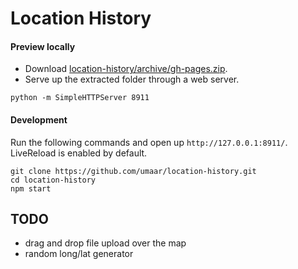 # Location History

#### Preview locally
* Download [location-history/archive/gh-pages.zip](https://github.com/umaar/location-history/archive/gh-pages.zip).
* Serve up the extracted folder through a web server.
````
python -m SimpleHTTPServer 8911
````

#### Development
Run the following commands and open up `http://127.0.0.1:8911/`. LiveReload is enabled by default.
````
git clone https://github.com/umaar/location-history.git
cd location-history
npm start
````

## TODO
* drag and drop file upload over the map
* random long/lat generator
